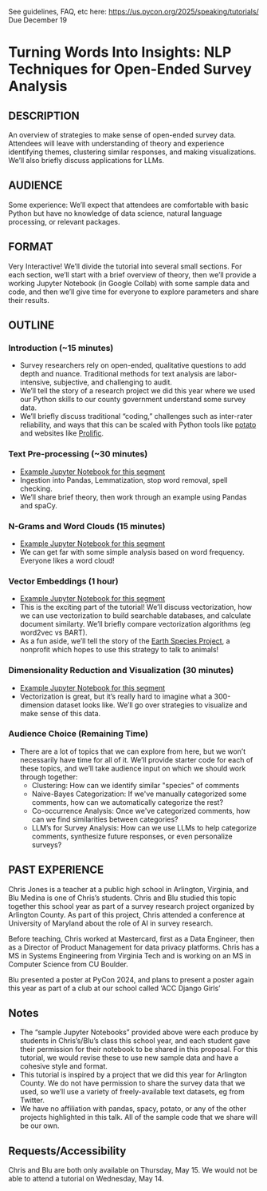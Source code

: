 See guidelines, FAQ, etc here:
https://us.pycon.org/2025/speaking/tutorials/
Due December 19

# Turning Words Into Insights: NLP Techniques for Open-Ended Survey Analysis

## DESCRIPTION
An overview of strategies to make sense of open-ended survey data. Attendees
will leave with understanding of theory and experience identifying themes,
clustering similar responses, and making visualizations. We’ll also briefly
discuss applications for LLMs.

## AUDIENCE
Some experience: We’ll expect that attendees are comfortable with basic Python
but have no knowledge of data science, natural language processing, or relevant
packages.

## FORMAT
Very Interactive! We’ll divide the tutorial into several small sections. For
each section, we’ll start with a brief overview of theory, then we’ll provide a
working Jupyter Notebook (in Google Collab) with some sample data and code, and
then we’ll give time for everyone to explore parameters and share their results.

## OUTLINE

### Introduction (~15 minutes) 
- Survey researchers rely on open-ended, qualitative questions to add depth and
nuance. Traditional methods for text analysis are labor-intensive, subjective,
and challenging to audit. 
- We’ll tell the story of a research project we did this year where we used our
Python skills to our county government understand some survey data. 
- We’ll briefly discuss traditional “coding,” challenges such as inter-rater
reliability, and ways that this can be scaled with Python tools like
[potato](https://github.com/davidjurgens/potato) and websites like
[Prolific](https://www.prolific.com/).

### Text Pre-processing (~30 minutes) 
- [Example Jupyter Notebook for this segment](https://github.com/jackaaburk/ITE140/blob/main/Notes/NLP.ipynb) 
- Ingestion into Pandas, Lemmatization, stop word removal, spell checking. 
- We’ll share brief theory, then work through an example using Pandas and spaCy.

### N-Grams and Word Clouds (15 minutes) 
- [Example Jupyter Notebook for this segment](https://github.com/MrJonesAPS/ITE140/blob/main/word_cloud_sample.ipynb)
- We can get far with some simple analysis based on word frequency. Everyone
likes a word cloud!

### Vector Embeddings (1 hour)
- [Example Jupyter Notebook for this segment](https://github.com/1bMedina/ite140/blob/main/notebooks/word2vec.ipynb)
- This is the exciting part of the tutorial! We’ll discuss vectorization, how we
can use vectorization to build searchable databases, and calculate document
similarty. We’ll briefly compare vectorization algorithms (eg word2vec vs BART).
- As a fun aside, we’ll tell the story of the 
[Earth Species Project](https://www.earthspecies.org/what-we-do/technology), a 
nonprofit which
hopes to use this strategy to talk to animals!

### Dimensionality Reduction and Visualization (30 minutes) 
- [Example Jupyter Notebook for this segment](https://github.com/aelliott26/ITE140/blob/main/Jupyter_Notebooks/Dimensionality-Reduction.ipynb)
- Vectorization is great, but it’s really hard to imagine what a 300-dimension
dataset looks like. We’ll go over strategies to visualize and make sense of this
data.

### Audience Choice (Remaining Time)
- There are a lot of topics that we can explore from here, but we won’t
necessarily have time for all of it. We’ll provide starter code for each of
these topics, and we’ll take audience input on which we should work through
together:
    - Clustering: How can we identify similar "species" of comments
    - Naive-Bayes Categorization: If we've manually categorized some comments,
    how can we automatically categorize the rest?
    - Co-occurrence Analysis: Once we've categorized comments, how can we find
    similarities between categories?
    - LLM’s for Survey Analysis: How can we use LLMs to help categorize
    comments, synthesize future responses, or even personalize surveys?

## PAST EXPERIENCE
Chris Jones is a teacher at a public high school in Arlington, Virginia, and Blu
Medina is one of Chris’s students. Chris and Blu studied this topic together
this school year as part of a survey research project organized by Arlington
County. As part of this project, Chris attended a conference at University of
Maryland about the role of AI in survey research.

Before teaching, Chris worked at Mastercard, first as a Data Engineer, then as a
Director of Product Management for data privacy platforms. Chris has a MS in
Systems Engineering from Virginia Tech and is working on an MS in Computer
Science from CU Boulder.

Blu presented a poster at PyCon 2024, and plans to present a poster again this
year as part of a club at our school called ‘ACC Django Girls’

## Notes
- The “sample Jupyter Notebooks” provided above were each produce by students in
Chris’s/Blu’s class this school year, and each student gave their permission for
their notebook to be shared in this proposal. For this tutorial, we would revise
these to use new sample data and have a cohesive style and format.
- This tutorial is inspired by a project that we did this year for Arlington
County. We do not have permission to share the survey data that we used, so
we’ll use a variety of freely-available text datasets, eg from Twitter.
- We have no affiliation with pandas, spacy, potato, or any of the other
projects highlighted in this talk. All of the sample code that we share will be
our own.

## Requests/Accessibility

Chris and Blu are both only available on Thursday, May 15. We would not be able
to attend a tutorial on Wednesday, May 14.